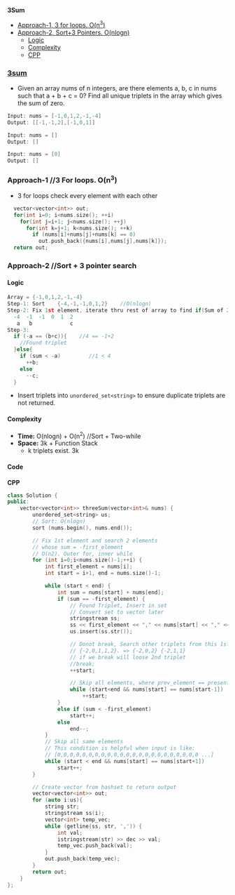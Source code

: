 **3Sum**
- [Approach-1, 3 for loops. O(n<sup>3</sup>)](#a1)
- [Approach-2, Sort+3 Pointers. O(nlogn)](#a2)
  - [Logic](#l)
  - [Complexity](#com)
  - [CPP](#cpp)


### [3sum](https://leetcode.com/problems/3sum/)
- Given an array nums of n integers, are there elements a, b, c in nums such that a + b + c = 0? Find all unique triplets in the array which gives the sum of zero.
```c
Input: nums = [-1,0,1,2,-1,-4]
Output: [[-1,-1,2],[-1,0,1]]

Input: nums = []
Output: []

Input: nums = [0]
Output: []
```

<a name=a1></a>
### Approach-1    //3 For loops. O(n<sup>3</sup>)
- 3 for loops check every element with each other
```c++
  vector<vector<int>> out;
  for(int i=0; i<nums.size(); ++i)
    for(int j=i+1; j<nums.size(); ++j)
      for(int k=j+1; k<nums.size(); ++k)
        if (nums[i]+nums[j]+nums[k] == 0)
          out.push_back({nums[i],nums[j],nums[k]});
  return out;    
```

### Approach-2  //Sort + 3 pointer search
<a name=l></a>
#### Logic
```cpp
Array = {-1,0,1,2,-1,-4}
Step-1: Sort    {-4,-1,-1,0,1,2}    //O(nlogn)
Step-2: Fix 1st element, iterate thru rest of array to find if(Sum of 2 elements == -First_element)
  -4  -1  -1  0  1  2
   a   b            c
Step-3:
  if (-a == (b+c)){    //4 == -1+2
    //Found triplet
  }else{
    if (sum < -a)         //1 < 4
      ++b;
    else
      --c;
  }
```
- Insert triplets into `unordered_set<string>` to ensure duplicate triplets are not returned.

<a name=com></a>
#### Complexity
- **Time:** O(nlogn) + O(n<sup>2</sup>)    //Sort + Two-while
- **Space:** 3k + Function Stack
  - k triplets exist. 3k

#### Code
<a name=cpp></a>
**CPP**
```cpp
class Solution {
public:
    vector<vector<int>> threeSum(vector<int>& nums) {
        unordered_set<string> us;
        // Sort: O(nlogn)
        sort (nums.begin(), nums.end());

        // Fix 1st element and search 2 elements
        // whose sum = -first_element
        // O(n2). Outer for, inner while
        for (int i=0;i<nums.size()-1;++i) {
            int first_element = nums[i];
            int start = i+1, end = nums.size()-1;

            while (start < end) {
                int sum = nums[start] + nums[end];
                if (sum == -first_element) {
                    // Found Triplet, Insert in set
                    // Convert set to vector later
                    stringstream ss;
                    ss << first_element << "," << nums[start] << "," << nums[end];
                    us.insert(ss.str());

                    // Donot break, Search other triplets from this 1st element
                    // {-2,0,1,1,2}. => {-2,0,2} {-2,1,1}
                    // if we break will loose 2nd triplet
                    //break;
                    ++start;

                    // Skip all elements, where prev_element == present_element
                    while (start<end && nums[start] == nums[start-1])
                        ++start;
                }
                else if (sum < -first_element) 
                    start++;
                else
                    end--;
            }
            // Skip all same elements
            // This condition is helpful when input is like:
            // [0,0,0,0,0,0,0,0,0,0,0,0,0,0,0,0,0,0,0,0,0,0,0 ...]
            while (start < end && nums[start] == nums[start+1])
                start++;
        }

        // Create vector from hashset to return output
        vector<vector<int>> out;
        for (auto i:us){
            string str;
            stringstream ss(i);
            vector<int> temp_vec;
            while (getline(ss, str, ',')) {
                int val;
                istringstream(str) >> dec >> val;
                temp_vec.push_back(val);
            }
            out.push_back(temp_vec);
        }
        return out;
    }
};
```
